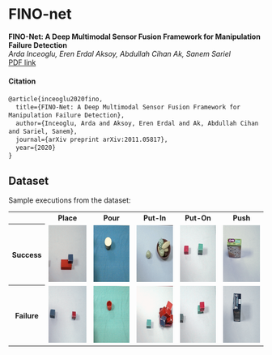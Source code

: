 # FINO-net

**FINO-Net: A Deep Multimodal Sensor Fusion Framework for Manipulation Failure Detection** <br>
*Arda Inceoglu, Eren Erdal Aksoy, Abdullah Cihan Ak, Sanem Sariel* <br>
[PDF link](https://arxiv.org/pdf/2011.05817.pdf)

#### Citation
```
@article{inceoglu2020fino,
  title={FINO-Net: A Deep Multimodal Sensor Fusion Framework for Manipulation Failure Detection},
  author={Inceoglu, Arda and Aksoy, Eren Erdal and Ak, Abdullah Cihan and Sariel, Sanem},
  journal={arXiv preprint arXiv:2011.05817},
  year={2020}
}
```

## Dataset
Sample executions from the dataset:

<table style="width:100%">
    <tr>
        <th></th><th>Place</th><th>Pour</th><th>Put-In</th><th>Put-On</th><th>Push</th>
    </tr>
    <tr>
        <th>Success</th> 
        <td><img src="https://raw.githubusercontent.com/ardai/fino-net/main/assets/place_s.gif" width="112" height="112"/></td>
        <td><img src="https://raw.githubusercontent.com/ardai/fino-net/main/assets/pour_s.gif" width="112" height="112"/></td> 
        <td><img src="https://raw.githubusercontent.com/ardai/fino-net/main/assets/put_in_s.gif" width="112" height="112"/></td> 
        <td><img src="https://raw.githubusercontent.com/ardai/fino-net/main/assets/put_on_s.gif" width="112" height="112"/></td> 
        <td><img src="https://raw.githubusercontent.com/ardai/fino-net/main/assets/push_s.gif" width="112" height="112"/></td>
    </tr>
    <tr>
        <th>Failure</th> 
        <td><img src="https://raw.githubusercontent.com/ardai/fino-net/main/assets/place_f.gif" width="112" height="112"/></td> 
        <td><img src="https://raw.githubusercontent.com/ardai/fino-net/main/assets/pour_f.gif" width="112" height="112"/></td>
        <td><img src="https://raw.githubusercontent.com/ardai/fino-net/main/assets/put_in_f.gif" width="112" height="112"/></td> 
        <td><img src="https://raw.githubusercontent.com/ardai/fino-net/main/assets/put_on_f.gif" width="112" height="112"/></td>
        <td><img src="https://raw.githubusercontent.com/ardai/fino-net/main/assets/push_f.gif" width="112" height="112"/></td>
    </tr>
</table>
